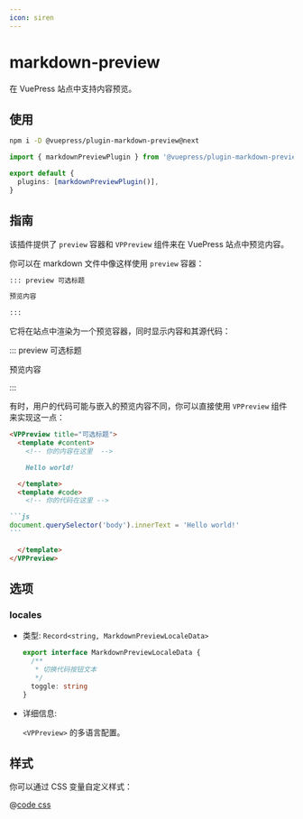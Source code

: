 ```yaml
---
icon: siren
---
```


# markdown-preview

<NpmBadge package="@vuepress/plugin-markdown-preview" />

在 VuePress 站点中支持内容预览。

## 使用

```bash
npm i -D @vuepress/plugin-markdown-preview@next
```

```ts title=".vuepress/config.ts"
import { markdownPreviewPlugin } from '@vuepress/plugin-markdown-preview'

export default {
  plugins: [markdownPreviewPlugin()],
}
```

## 指南

该插件提供了 `preview` 容器和 `VPPreview` 组件来在 VuePress 站点中预览内容。

你可以在 markdown 文件中像这样使用 `preview` 容器：

```md
::: preview 可选标题

预览内容

:::
```

它将在站点中渲染为一个预览容器，同时显示内容和其源代码：

::: preview 可选标题

预览内容

:::

有时，用户的代码可能与嵌入的预览内容不同，你可以直接使用 `VPPreview` 组件来实现这一点：

````md
<VPPreview title="可选标题">
  <template #content>
    <!-- 你的内容在这里  -->

    Hello world!

  </template>
  <template #code>
    <!-- 你的代码在这里 -->

```js
document.querySelector('body').innerText = 'Hello world!'
```

  </template>
</VPPreview>
````

<VPPreview title="可选标题">
  <template #content>
    <!-- 你的内容在这里  -->

    Hello world!

  </template>
  <template #code>
    <!-- 你的代码在这里 -->

```js
document.querySelector('body').innerText = 'Hello world!'
```

  </template>
</VPPreview>

## 选项

### locales

- 类型: `Record<string, MarkdownPreviewLocaleData>`

  ```ts
  export interface MarkdownPreviewLocaleData {
    /**
     * 切换代码按钮文本
     */
    toggle: string
  }
  ```

- 详细信息:

  `<VPPreview>` 的多语言配置。

## 样式

你可以通过 CSS 变量自定义样式：

@[code css](@vuepress/plugin-markdown-preview/src/client/styles/vars.css)
